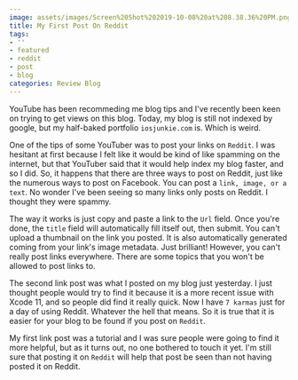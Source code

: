 ```yaml
---
image: assets/images/Screen%20Shot%202019-10-08%20at%208.38.36%20PM.png
title: My First Post On Reddit
tags:
- ''
- featured
- reddit
- post
- blog
categories: Review Blog
---
```


YouTube has been recommeding me blog tips and I've recently been keen on trying to get views on this blog. Today, my blog is still not indexed by google, but my half-baked portfolio `iosjunkie.com` is. Which is weird.

One of the tips of some YouTuber was to post your links on `Reddit`. I was hesitant at first because I felt like it would be kind of like spamming on the internet, but that YouTuber said that it would help index my blog faster, and so I did. So, it happens that there are three ways to post on Reddit, just like the numerous ways to post on Facebook. You can post a `link, image, or a text`. No wonder I've been seeing so many links only posts on Reddit. I thought they were spammy. 

The way it works is just copy and paste a link to the `Url` field. Once you're done, the `title` field will automatically fill itself out, then submit. You can't upload a thumbnail on the link you posted. It is also automatically generated coming from your link's image metadata. Just brilliant! However, you can't really post links everywhere. There are some topics that you won't be allowed to post links to.

The second link post was what I posted on my blog just yesterday. I just thought people would try to find it because it is a more recent issue with Xcode 11, and so people did find it really quick. Now I have `7 karmas` just for a day of using Reddit. Whatever the hell that means. So it is true that it is easier for your blog to be found if you post on `Reddit`.

My first link post was a tutorial and I was sure people were going to find it more helpful, but as it turns out, no one bothered to touch it yet. I'm still sure that posting it on `Reddit` will help that post be seen than not having posted it on Reddit.
